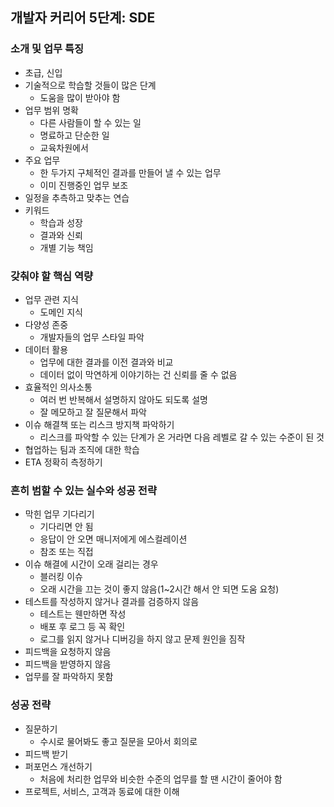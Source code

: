## 개발자 커리어 5단계: SDE

### 소개 및 업무 특징

- 초급, 신입
- 기술적으로 학습할 것들이 많은 단계
  - 도움을 많이 받아야 함
- 업무 범위 명확
  - 다른 사람들이 할 수 있는 일
  - 명료하고 단순한 일
  - 교육차원에서
- 주요 업무
  - 한 두가지 구체적인 결과를 만들어 낼 수 있는 업무
  - 이미 진행중인 업무 보조
- 일정을 추측하고 맞추는 연습
- 키워드
  - 학습과 성장
  - 결과와 신뢰
  - 개별 기능 책임

### 갖춰야 할 핵심 역량

- 업무 관련 지식
  - 도메인 지식
- 다양성 존중
  - 개발자들의 업무 스타일 파악
- 데이터 활용
  - 업무에 대한 결과를 이전 결과와 비교
  - 데이터 없이 막연하게 이야기하는 건 신뢰를 줄 수 없음
- 효율적인 의사소통
  - 여러 번 반복해서 설명하지 않아도 되도록 설명
  - 잘 메모하고 잘 질문해서 파악
- 이슈 해결책 또는 리스크 방지책 파악하기
  - 리스크를 파악할 수 있는 단계가 온 거라면 다음 레벨로 갈 수 있는 수준이 된 것
- 협업하는 팀과 조직에 대한 학습
- ETA 정확히 측정하기

### 흔히 범할 수 있는 실수와 성공 전략

- 막힌 업무 기다리기
  - 기다리면 안 됨
  - 응답이 안 오면 매니저에게 에스컬레이션
  - 참조 또는 직접
- 이슈 해결에 시간이 오래 걸리는 경우
  - 블러킹 이슈
  - 오래 시간을 끄는 것이 좋지 않음(1~2시간 해서 안 되면 도움 요청)
- 테스트를 작성하지 않거나 결과를 검증하지 않음
  - 테스트는 웬만하면 작성
  - 배포 후 로그 등 꼭 확인
  - 로그를 읽지 않거나 디버깅을 하지 않고 문제 원인을 짐작
- 피드백을 요청하지 않음
- 피드백을 받영하지 않음
- 업무를 잘 파악하지 못함

### 성공 전략

- 질문하기
  - 수시로 물어봐도 좋고 질문을 모아서 회의로
- 피드백 받기
- 퍼포먼스 개선하기
  - 처음에 처리한 업무와 비슷한 수준의 업무를 할 땐 시간이 줄어야 함
- 프로젝트, 서비스, 고객과 동료에 대한 이해